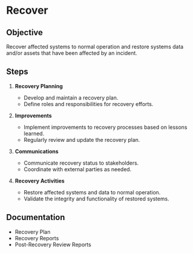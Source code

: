 # Recover

## Objective

Recover affected systems to normal operation and restore systems data and/or assets that have been affected by an incident.

## Steps

1. **Recovery Planning**
   - Develop and maintain a recovery plan.
   - Define roles and responsibilities for recovery efforts.

2. **Improvements**
   - Implement improvements to recovery processes based on lessons learned.
   - Regularly review and update the recovery plan.

3. **Communications**
   - Communicate recovery status to stakeholders.
   - Coordinate with external parties as needed.

4. **Recovery Activities**
   - Restore affected systems and data to normal operation.
   - Validate the integrity and functionality of restored systems.

## Documentation

- Recovery Plan
- Recovery Reports
- Post-Recovery Review Reports